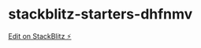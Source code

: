 # stackblitz-starters-dhfnmv

[Edit on StackBlitz ⚡️](https://stackblitz.com/edit/stackblitz-starters-dhfnmv)